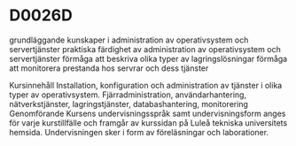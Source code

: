 # D0026D
grundläggande kunskaper i administration av operativsystem och servertjänster
praktiska färdighet av administration av operativsystem och servertjänster
förmåga att beskriva olika typer av lagringslösningar
förmåga att monitorera prestanda hos servrar och dess tjänster

Kursinnehåll
Installation, konfiguration och administration av tjänster i olika typer av operativsystem.
Fjärradministration, användarhantering, nätverkstjänster, lagringstjänster, databashantering, monitorering
Genomförande
Kursens undervisningsspråk samt undervisningsform anges för varje kurstillfälle och framgår av kurssidan på Luleå tekniska universitets hemsida.
Undervisningen sker i form av föreläsningar och laborationer.
